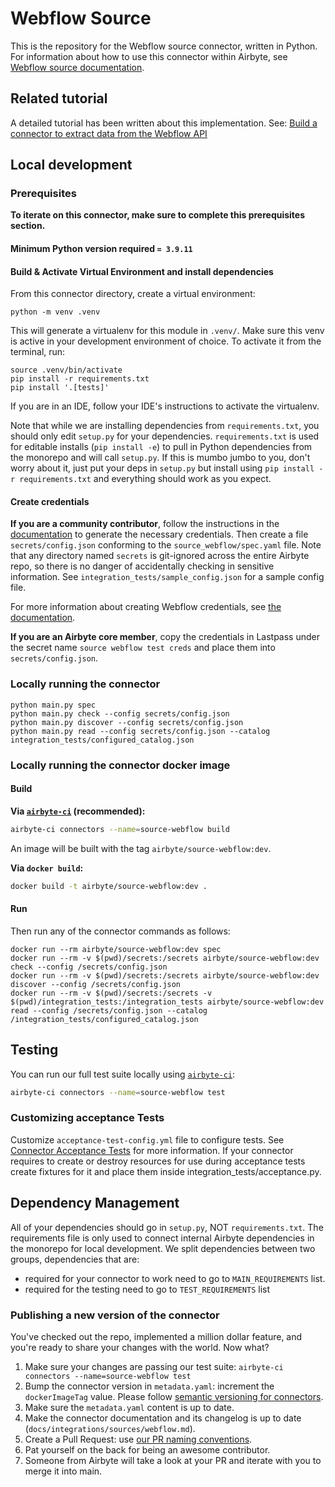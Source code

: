 # Webflow Source

This is the repository for the Webflow source connector, written in Python.
For information about how to use this connector within Airbyte, see [Webflow source documentation](https://docs.airbyte.io/integrations/sources/webflow).

## Related tutorial

A detailed tutorial has been written about this implementation. See: [Build a connector to extract data from the Webflow API](https://airbyte.com/tutorials/extract-data-from-the-webflow-api)

## Local development

### Prerequisites

**To iterate on this connector, make sure to complete this prerequisites section.**

#### Minimum Python version required `= 3.9.11`

#### Build & Activate Virtual Environment and install dependencies

From this connector directory, create a virtual environment:

```
python -m venv .venv
```

This will generate a virtualenv for this module in `.venv/`. Make sure this venv is active in your
development environment of choice. To activate it from the terminal, run:

```
source .venv/bin/activate
pip install -r requirements.txt
pip install '.[tests]'
```

If you are in an IDE, follow your IDE's instructions to activate the virtualenv.

Note that while we are installing dependencies from `requirements.txt`, you should only edit `setup.py` for your dependencies. `requirements.txt` is
used for editable installs (`pip install -e`) to pull in Python dependencies from the monorepo and will call `setup.py`.
If this is mumbo jumbo to you, don't worry about it, just put your deps in `setup.py` but install using `pip install -r requirements.txt` and everything
should work as you expect.

#### Create credentials

**If you are a community contributor**, follow the instructions in the [documentation](https://docs.airbyte.io/integrations/sources/webflow)
to generate the necessary credentials. Then create a file `secrets/config.json` conforming to the `source_webflow/spec.yaml` file.
Note that any directory named `secrets` is git-ignored across the entire Airbyte repo, so there is no danger of accidentally checking in sensitive information.
See `integration_tests/sample_config.json` for a sample config file.

For more information about creating Webflow credentials, see [the documentation](https://docs.airbyte.io/integrations/sources/webflow).

**If you are an Airbyte core member**, copy the credentials in Lastpass under the secret name `source webflow test creds`
and place them into `secrets/config.json`.

### Locally running the connector

```
python main.py spec
python main.py check --config secrets/config.json
python main.py discover --config secrets/config.json
python main.py read --config secrets/config.json --catalog integration_tests/configured_catalog.json
```

### Locally running the connector docker image

#### Build

**Via [`airbyte-ci`](https://github.com/airbytehq/airbyte/blob/main/airbyte-ci/connectors/pipelines/README.md) (recommended):**

```bash
airbyte-ci connectors --name=source-webflow build
```

An image will be built with the tag `airbyte/source-webflow:dev`.

**Via `docker build`:**

```bash
docker build -t airbyte/source-webflow:dev .
```

#### Run

Then run any of the connector commands as follows:

```
docker run --rm airbyte/source-webflow:dev spec
docker run --rm -v $(pwd)/secrets:/secrets airbyte/source-webflow:dev check --config /secrets/config.json
docker run --rm -v $(pwd)/secrets:/secrets airbyte/source-webflow:dev discover --config /secrets/config.json
docker run --rm -v $(pwd)/secrets:/secrets -v $(pwd)/integration_tests:/integration_tests airbyte/source-webflow:dev read --config /secrets/config.json --catalog /integration_tests/configured_catalog.json
```

## Testing

You can run our full test suite locally using [`airbyte-ci`](https://github.com/airbytehq/airbyte/blob/main/airbyte-ci/connectors/pipelines/README.md):

```bash
airbyte-ci connectors --name=source-webflow test
```

### Customizing acceptance Tests

Customize `acceptance-test-config.yml` file to configure tests. See [Connector Acceptance Tests](https://docs.airbyte.com/connector-development/testing-connectors/connector-acceptance-tests-reference) for more information.
If your connector requires to create or destroy resources for use during acceptance tests create fixtures for it and place them inside integration_tests/acceptance.py.

## Dependency Management

All of your dependencies should go in `setup.py`, NOT `requirements.txt`. The requirements file is only used to connect internal Airbyte dependencies in the monorepo for local development.
We split dependencies between two groups, dependencies that are:

- required for your connector to work need to go to `MAIN_REQUIREMENTS` list.
- required for the testing need to go to `TEST_REQUIREMENTS` list

### Publishing a new version of the connector

You've checked out the repo, implemented a million dollar feature, and you're ready to share your changes with the world. Now what?

1. Make sure your changes are passing our test suite: `airbyte-ci connectors --name=source-webflow test`
2. Bump the connector version in `metadata.yaml`: increment the `dockerImageTag` value. Please follow [semantic versioning for connectors](https://docs.airbyte.com/contributing-to-airbyte/resources/pull-requests-handbook/#semantic-versioning-for-connectors).
3. Make sure the `metadata.yaml` content is up to date.
4. Make the connector documentation and its changelog is up to date (`docs/integrations/sources/webflow.md`).
5. Create a Pull Request: use [our PR naming conventions](https://docs.airbyte.com/contributing-to-airbyte/resources/pull-requests-handbook/#pull-request-title-convention).
6. Pat yourself on the back for being an awesome contributor.
7. Someone from Airbyte will take a look at your PR and iterate with you to merge it into main.
